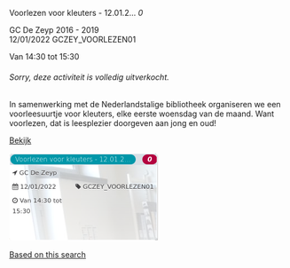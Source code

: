 Voorlezen voor kleuters - 12.01.2... *0*

GC De Zeyp 2016 - 2019  
12/01/2022 GCZEY\_VOORLEZEN01  

Van 14:30 tot 15:30

  

###### *Sorry, deze activiteit is volledig uitverkocht.*

  

In samenwerking met de Nederlandstalige bibliotheek organiseren we een voorleesuurtje voor kleuters, elke eerste woensdag van de maand. Want voorlezen, dat is leesplezier doorgeven aan jong en oud!  

[Bekijk](https://tickets.vgc.be/ticketingActivity/subscribe/GCZEY_VOORLEZEN01)

![](69809.png)

[Based on this search](https://tickets.vgc.be/activity/index?&vrijeplaatsen=1&Age%5B%5D=3%2C5&entity=276)